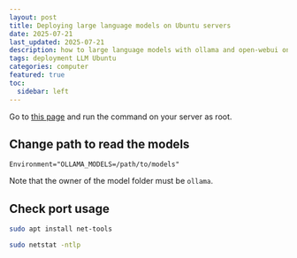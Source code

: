 ```yaml
---
layout: post
title: Deploying large language models on Ubuntu servers
date: 2025-07-21
last_updated: 2025-07-21
description: how to large language models with ollama and open-webui on Ubuntu servers
tags: deployment LLM Ubuntu
categories: computer
featured: true
toc:
  sidebar: left
---
```


Go to [this page](https://ollama.com/download/linux) and run the command on your server as root.

## Change path to read the models

```text
Environment="OLLAMA_MODELS=/path/to/models"
```

Note that the owner of the model folder must be `ollama`.

## Check port usage

```bash
sudo apt install net-tools
```

```bash
sudo netstat -ntlp
```
